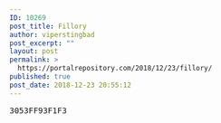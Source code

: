 ```yaml
---
ID: 10269
post_title: Fillory
author: viperstingbad
post_excerpt: ""
layout: post
permalink: >
  https://portalrepository.com/2018/12/23/fillory/
published: true
post_date: 2018-12-23 20:55:12
---
```

<pre>3053FF93F1F3</pre>